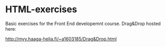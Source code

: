 # HTML-exercises
Basic exercises for the Front End developemnt course.
Drag&Drop hosted here:

http://myy.haaga-helia.fi/~a1603185/Drag&Drop.html
